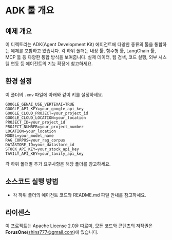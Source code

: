# ADK 툴 개요

## 예제 개요
이 디렉토리는 ADK(Agent Development Kit) 에이전트에 다양한 종류의 툴을 통합하는 예제를 포함하고 있습니다. 각 하위 폴더는 내장 툴, 함수형 툴, LangChain 툴, MCP 툴 등 다양한 통합 방식을 보여줍니다. 실제 데이터, 웹 검색, 코드 실행, 외부 시스템 연동 등 에이전트의 기능 확장에 참고하세요.

## 환경 설정
이 폴더의 `.env` 파일에 아래와 같이 키를 설정하세요.

```
GOOGLE_GENAI_USE_VERTEXAI=TRUE
GOOGLE_API_KEY=your_google_api_key
GOOGLE_CLOUD_PROJECT=your_project_id
GOOGLE_CLOUD_LOCATION=your_location
PROJECT_ID=your_project_id
PROJECT_NUMBER=your_project_number
LOCATION=your_location
MODEL=your_model_name
RAG_CORPUS=your_rag_corpus
DATASTORE_ID=your_datastore_id
STOCK_API_KEY=your_stock_api_key
TAVILY_API_KEY=your_tavily_api_key
```

각 하위 폴더별 추가 요구사항은 해당 폴더를 참고하세요.

## 소스코드 실행 방법
- 각 하위 폴더의 에이전트 코드와 README.md 파일 안내를 참고하세요.


## 라이센스
이 프로젝트는 Apache License 2.0을 따르며, 모든 코드와 콘텐츠의 저작권은 **ForusOne**(shins777@gmail.com)에 있습니다.